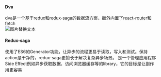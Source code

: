 #### Dva #### 
dva是一个基于redux和redux-saga的数据流方案，额外内置了react-router和fetch  
<img src="/images/dva.png" alt="图片替换文本"  align="bottom" /> 
#### Redux-saga #### 
使用了ES6的Generator功能，让异步的流程更易于读取，写入和测试。保持action是干净的，redux-saga更擅长于解决复杂异步场景。
是一个管理应用程序 Side Effect例如异步获取数据，访问浏览器缓存等的library，它的目标是让副作用更容易
